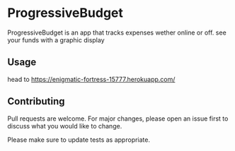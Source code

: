 # ProgressiveBudget




ProgressiveBudget is an app that tracks expenses wether online or off.
see your funds with a graphic display


## Usage

head to https://enigmatic-fortress-15777.herokuapp.com/



## Contributing
Pull requests are welcome. For major changes, please open an issue first to discuss what you would like to change.

Please make sure to update tests as appropriate.
